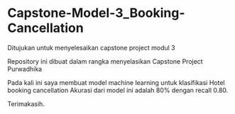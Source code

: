 # Capstone-Model-3_Booking-Cancellation
Ditujukan untuk menyelesaikan capstone project modul 3

Repository ini dibuat dalam rangka menyelasikan Capstone Project Purwadhika

Pada kali ini saya membuat model machine learning untuk klasifikasi Hotel booking cancellation
Akurasi dari model ini adalah 80% dengan recall 0.80. 

Terimakasih.
